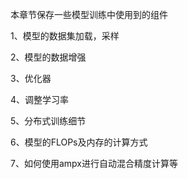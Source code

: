 本章节保存一些模型训练中使用到的组件

1、模型的数据集加载，采样

2、模型的数据增强

3、优化器

4、调整学习率

5、分布式训练细节

6、模型的FLOPs及内存的计算方式

7、如何使用ampx进行自动混合精度计算等
